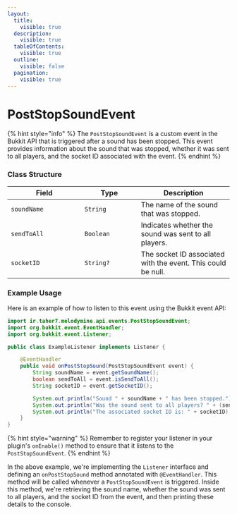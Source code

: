 ```yaml
---
layout:
  title:
    visible: true
  description:
    visible: true
  tableOfContents:
    visible: true
  outline:
    visible: false
  pagination:
    visible: true
---
```


# PostStopSoundEvent

{% hint style="info" %}
The `PostStopSoundEvent` is a custom event in the Bukkit API that is triggered after a sound has been stopped. This event provides information about the sound that was stopped, whether it was sent to all players, and the socket ID associated with the event.
{% endhint %}

### Class Structure

<table><thead><tr><th width="151">Field</th><th width="112">Type</th><th>Description</th></tr></thead><tbody><tr><td><code>soundName</code></td><td><code>String</code></td><td>The name of the sound that was stopped.</td></tr><tr><td><code>sendToAll</code></td><td><code>Boolean</code></td><td>Indicates whether the sound was sent to all players.</td></tr><tr><td><code>socketID</code></td><td><code>String?</code></td><td>The socket ID associated with the event. This could be null.</td></tr></tbody></table>

### Example Usage

Here is an example of how to listen to this event using the Bukkit event API:

```java
import ir.taher7.melodymine.api.events.PostStopSoundEvent;
import org.bukkit.event.EventHandler;
import org.bukkit.event.Listener;

public class ExampleListener implements Listener {

    @EventHandler
    public void onPostStopSound(PostStopSoundEvent event) {
        String soundName = event.getSoundName();
        boolean sendToAll = event.isSendToAll();
        String socketID = event.getSocketID();

        System.out.println("Sound " + soundName + " has been stopped.");
        System.out.println("Was the sound sent to all players? " + (sendToAll ? "Yes" : "No"));
        System.out.println("The associated socket ID is: " + socketID);
    }
}
```

{% hint style="warning" %}
Remember to register your listener in your plugin's `onEnable()` method to ensure that it listens to the `PostStopSoundEvent`.
{% endhint %}

In the above example, we're implementing the `Listener` interface and defining an `onPostStopSound` method annotated with `@EventHandler`. This method will be called whenever a `PostStopSoundEvent` is triggered. Inside this method, we're retrieving the sound name, whether the sound was sent to all players, and the socket ID from the event, and then printing these details to the console.
